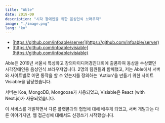 ```yaml
---
title: "Able"
date: 2019-09
description: "시각 장애인을 위한 음성인식 브라우저"
image: "./image.png"
lang: "ko"
---
```

* [https://github.com/infoable/server](https://github.com/infoable/server)
* [https://github.com/infoable/visiable](https://github.com/infoable/visiable)

Able은 2019년 서울시 특성화고 창의아이디어경진대회에 출품하여 동상을 수상했던 시각장애인용 음성인식 브라우저입니다. 2명의 팀원들과 함께했고, 저는 Able에서 서버와 사이트별로 어떤 동작을 할 수 있는지를 정의하는 'Action'을 만들기 위한 사이트 Visiable을 담당했습니다.

서버는 Koa, MongoDB, Mongoose가 사용되었고, Visiable은 React (with Next.js)가 사용되었습니다.

이 서비스를 개발하면서 다른 플랫폼과의 협업에 대해 배우게 되었고, 서버 개발과는 다른 이야기지만, 웹 접근성에 대해서도 신경쓰기 시작했습니다.